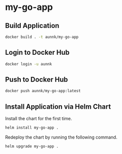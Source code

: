 # my-go-app

## Build Application

```bash
docker build . -t aunnk/my-go-app
```

## Login to Docker Hub

```bash
docker login -u aunnk
```

## Push to Docker Hub

```bash
docker push aunnk/my-go-app:latest
```

## Install Application via Helm Chart

Install the chart for the first time.

```bash
helm install my-go-app .
```

Redeploy the chart by running the following command.

```bash
helm upgrade my-go-app .
```
